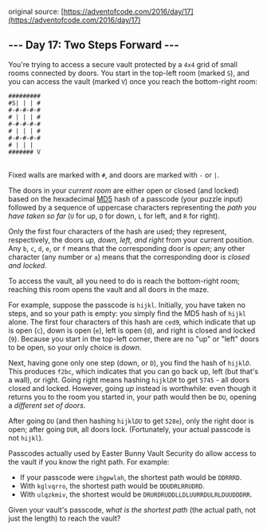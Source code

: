 original source: [https://adventofcode.com/2016/day/17](https://adventofcode.com/2016/day/17)
## --- Day 17: Two Steps Forward ---
You're trying to access a secure vault protected by a <code>4x4</code> grid of small rooms connected by doors. You start in the top-left room (marked <code>S</code>), and you can access the vault (marked <code>V</code>) once you reach the bottom-right room:

<pre>
<code>#########
#S| | | #
#-#-#-#-#
# | | | #
#-#-#-#-#
# | | | #
#-#-#-#-#
# | | |  
####### V
</code>
</pre>

Fixed walls are marked with <code>#</code>, and doors are marked with <code>-</code> or <code>|</code>.

The doors in your <em>current room</em> are either open or closed (and locked) based on the hexadecimal [MD5](https://en.wikipedia.org/wiki/MD5) hash of a passcode (your puzzle input) followed by a sequence of uppercase characters representing the <em>path you have taken so far</em> (<code>U</code> for up, <code>D</code> for down, <code>L</code> for left, and <code>R</code> for right).

Only the first four characters of the hash are used; they represent, respectively, the doors <em>up, down, left, and right</em> from your current position. Any <code>b</code>, <code>c</code>, <code>d</code>, <code>e</code>, or <code>f</code> means that the corresponding door is <em>open</em>; any other character (any number or <code>a</code>) means that the corresponding door is <em>closed and locked</em>.

To access the vault, all you need to do is reach the bottom-right room; reaching this room opens the vault and all doors in the maze.

For example, suppose the passcode is <code>hijkl</code>. Initially, you have taken no steps, and so your path is empty: you simply find the MD5 hash of <code>hijkl</code> alone. The first four characters of this hash are <code>ced9</code>, which indicate that up is open (<code>c</code>), down is open (<code>e</code>), left is open (<code>d</code>), and right is closed and locked (<code>9</code>). Because you start in the top-left corner, there are no "up" or "left" doors to be open, so your only choice is <em>down</em>.

Next, having gone only one step (down, or <code>D</code>), you find the hash of <code>hijkl<em>D</em></code>. This produces <code>f2bc</code>, which indicates that you can go back up, left (but that's a wall), or right. Going right means hashing <code>hijkl<em>DR</em></code> to get <code>5745</code> - all doors closed and locked. However, going <em>up</em> instead is worthwhile: even though it returns you to the room you started in, your path would then be <code>DU</code>, opening a <em>different set of doors</em>.

After going <code>DU</code> (and then hashing <code>hijkl<em>DU</em></code> to get <code>528e</code>), only the right door is open; after going <code>DUR</code>, all doors lock. (Fortunately, your actual passcode is not <code>hijkl</code>).

Passcodes actually used by Easter Bunny Vault Security do allow access to the vault if you know the right path.  For example:


 - If your passcode were <code>ihgpwlah</code>, the shortest path would be <code>DDRRRD</code>.
 - With <code>kglvqrro</code>, the shortest path would be <code>DDUDRLRRUDRD</code>.
 - With <code>ulqzkmiv</code>, the shortest would be <code>DRURDRUDDLLDLUURRDULRLDUUDDDRR</code>.

Given your vault's passcode, <em>what is the shortest path</em> (the actual path, not just the length) to reach the vault?


